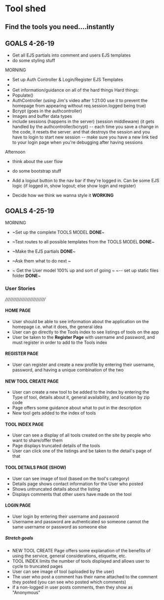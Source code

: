 
# Tool shed
## Find the tools you need....instantly


## GOALS 4-26-19 


- Get all EJS partials into comment and users EJS templates
- do some styling stuff

MORNING 
- Set up Auth Controller & Login/Register EJS Templates
- 
- Get information/guidance on all of the hard things 
Hard things:
- Populate()
- AuthController (using Jim's video after 1:21:00 use it to prevent the homepage from appearing without req.session.logged being true)
- Bcrypt (goes in the authcontroller)
- Images and buffer data types 
- include sessions (happens in the server) (session middleware) (it gets handled by the authcontroller/bcrypt)
-- each time you save a change in the code, it resets the server. and that destroys the session and you have to login to start new session
-- make sure you have a new link tied to your login page when you're debugging after having sessions

Afternoon
- think about the user flow 
- do some bootstrap stuff
- Add a logout button to the nav bar if they're logged in. Can be some EJS logic (if logged in, show logout; else show login and register)

- Decide how we think we wanna style it **WORKING**


## GOALS 4-25-19 

MORNING
- ~Set up the complete TOOLS MODEL **DONE**~
- ~Test routes to all possible templates from the TOOLS MODEL **DONE**~
- ~Make the EJS partials **DONE**~


- ~Ask them what to do next ~
- ~ Get the User model 100% up and sort of going ~
~-- set up static files folder **DONE**~





### User Stories
*//////////////////////////*

#### HOME PAGE
- User should be able to see information about the application on the homepage i.e. what it does, the general idea
- User can go directly to the Tools index to see listings of tools on the app 
- User be taken to the **Register Page** with username and password, and must register in order to add to the Tools index

#### REGISTER PAGE
- User can register and create a new profile by entering their username, password, and having a unique combination of the two

#### NEW TOOL CREATE PAGE
- User can create a new tool to be added to the index by entering the Type of tool, details about it, general availability, and location by zip code 
- Page offers some guidance about what to put in the description
- New tool gets added to the index of tools

#### TOOL INDEX PAGE 
- User can see a display of all tools created on the site by people who want to share/offer them
- Page displays truncated details of the tools
- User can click one of the listings and be taken to the detail's page of that

#### TOOL DETAILS PAGE (SHOW)
- User can see image of tool (based on the tool's category)
- Details page shows contact information for the User who posted
- Shows untruncated details about the listing
- Displays comments that other users have made on the tool 

#### LOGIN PAGE
- User login by entering their username and password
- Username and password are authenticated so someone cannot the same username or password as someone else 




##### Stretch goals
- NEW TOOL CREATE Page offers some explanation of the benefits of using the service, general considerations, etiquette, etc.
- TOOL INDEX limits the number of tools displayed and allows user to cycle to truncated pages
- User can see image of tool (uploaded by the user)
- The user who post a comment has their name attached to the comment they posted (you can see who posted which comments)
- if a non-logged in user posts comments, then they show as "Anonymous"